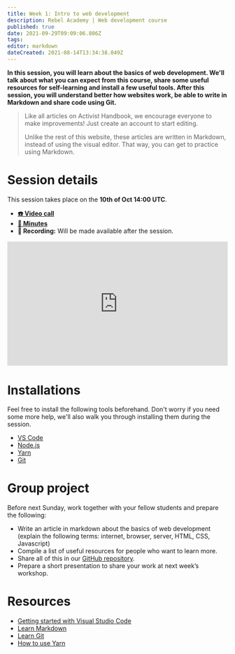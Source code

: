 ```yaml
---
title: Week 1: Intro to web development
description: Rebel Academy | Web development course
published: true
date: 2021-09-29T09:09:06.806Z
tags: 
editor: markdown
dateCreated: 2021-08-14T13:34:38.049Z
---
```


**In this session, you will learn about the basics of web development. We'll talk about what you  can expect from this course, share some useful resources for self-learning and install a few useful tools. After this session, you will understand better how websites work, be able to write in Markdown and share code using Git.**

> Like all articles on Activist Handbook, we encourage everyone to make improvements! Just create an account to start editing. 
>
> Unlike the rest of this website, these articles are written in Markdown, instead of using the visual editor. That way, you can get to practice using Markdown.

# Session details
This session takes place on the **10th of Oct 14:00 UTC**.
- **[☎️ Video call](https://meet.google.com/fzg-rqep-sdz)**
- **[📝 Minutes](https://docs.google.com/document/d/1ywTgMs2byXCT-xl61VOuv-lwvRTUvsuYm76ZvJO_BdI/edit)**
- **🔴 Recording:** Will be made available after the session.

<div style="position: relative;padding-bottom: 56.25%;height: 0;margin-top:16px;">
  <iframe src="https://app.pitch.com/app/embed/54e3f307-b163-4aae-812a-6bfe82ee548d" allow="fullscreen" allowfullscreen="" width="100%" height="100%" style="border:0;position: absolute;top: 0;left: 0;"></iframe>
</div>

# Installations
Feel free to install the following tools beforehand. Don't worry if you need some more help, we'll also walk you through installing them during the session.
- [VS Code](https://code.visualstudio.com/download)
- [Node.js](https://nodejs.org)
- [Yarn](https://yarnpkg.com/getting-started/install)
- [Git](https://git-scm.com/downloads)

# Group project
Before next Sunday, work together with your fellow students and prepare the following:
- Write an article in markdown about the basics of web development (explain the following terms: internet, browser, server, HTML, CSS, Javascript)
- Compile a list of useful resources for people who want to learn more.
- Share all of this in our [GitHub repository](https://github.com/activisthandbook/web-dev-course).
- Prepare a short presentation to share your work at next week’s workshop.

# Resources
- [Getting started with Visual Studio Code](https://code.visualstudio.com/docs/introvideos/basics)
- [Learn Markdown](https://daringfireball.net/projects/markdown/)
- [Learn Git](https://www.atlassian.com/git)
- [How to use Yarn](https://classic.yarnpkg.com/en/docs/usage)
